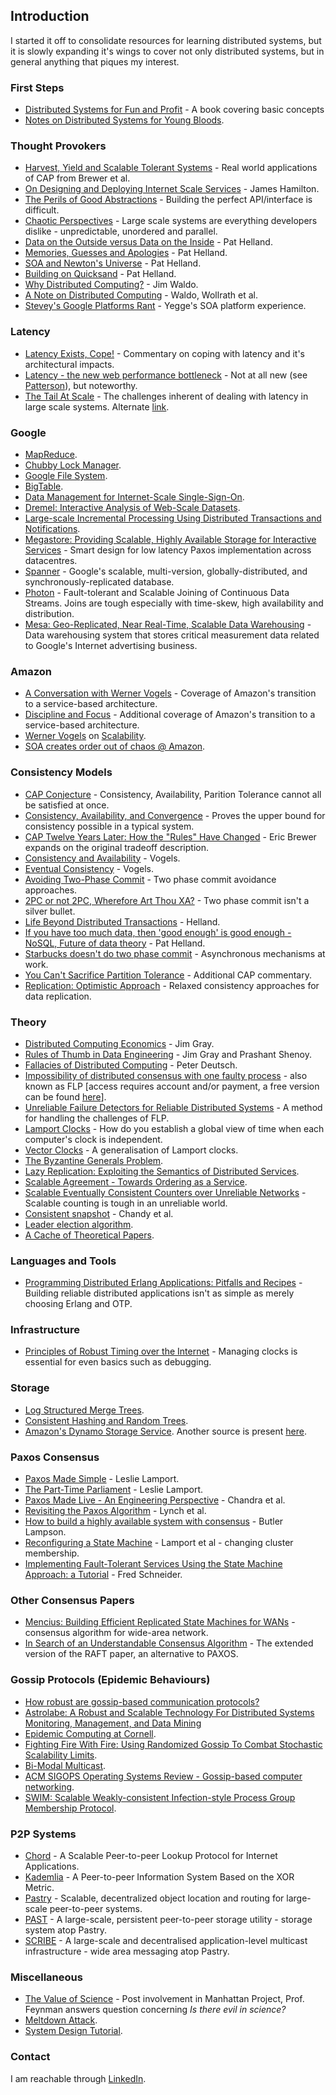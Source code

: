 ## Introduction

I started it off to consolidate resources for learning distributed systems, but it is slowly expanding it's wings to cover not only distributed systems, but in general anything that piques my interest.

### First Steps
* [Distributed Systems for Fun and Profit](http://book.mixu.net/distsys/) - A book covering basic concepts
* [Notes on Distributed Systems for Young Bloods](https://www.somethingsimilar.com/2013/01/14/notes-on-distributed-systems-for-young-bloods/).

### Thought Provokers
* [Harvest, Yield and Scalable Tolerant Systems](http://citeseerx.ist.psu.edu/viewdoc/summary?doi=10.1.1.33.411) - Real world applications of CAP from Brewer et al.
* [On Designing and Deploying Internet Scale Services](https://mvdirona.com/jrh/talksAndPapers/JamesRH_Lisa.pdf) - James Hamilton.
* [The Perils of Good Abstractions](http://www.addsimplicity.com/adding_simplicity_an_engi/2006/12/the_perils_of_g.html) - Building the perfect API/interface is difficult.
* [Chaotic Perspectives](http://www.addsimplicity.com/adding_simplicity_an_engi/2007/05/chaotic_perspec.html) - Large scale systems are everything developers dislike - unpredictable, unordered and parallel.
* [Data on the Outside versus Data on the Inside](http://cidrdb.org/cidr2005/papers/P12.pdf) - Pat Helland.
* [Memories, Guesses and Apologies](https://blogs.msdn.microsoft.com/pathelland/2007/05/15/memories-guesses-and-apologies/) - Pat Helland.
* [SOA and Newton's Universe](https://blogs.msdn.microsoft.com/pathelland/2007/05/20/soa-and-newtons-universe/) - Pat Helland.
* [Building on Quicksand](https://arxiv.org/abs/0909.1788) - Pat Helland.
* [Why Distributed Computing?](https://www.artima.com/weblogs/viewpost.jsp?thread=4247) - Jim Waldo.
* [A Note on Distributed Computing](http://citeseerx.ist.psu.edu/viewdoc/summary?doi=10.1.1.41.7628) - Waldo, Wollrath et al.
* [Stevey's Google Platforms Rant](https://plus.google.com/+RipRowan/posts/eVeouesvaVX) - Yegge's SOA platform experience.

### Latency
* [Latency Exists, Cope!](http://www.addsimplicity.com/adding_simplicity_an_engi/2007/02/latency_exists_.html) - Commentary on coping with latency and it's architectural impacts.
* [Latency - the new web performance bottleneck](https://www.igvita.com/2012/07/19/latency-the-new-web-performance-bottleneck/) - Not at all new (see [Patterson](http://dl.acm.org/citation.cfm?id=1022596)), but noteworthy.
* [The Tail At Scale](https://research.google.com/pubs/pub40801.html) - The challenges inherent of dealing with latency in large scale systems. Alternate [link](https://www2.cs.duke.edu/courses/cps296.4/fall13/838-CloudPapers/dean_longtail.pdf).

### Google
* [MapReduce](https://research.google.com/archive/mapreduce.html).
* [Chubby Lock Manager](https://research.google.com/archive/chubby.html).
* [Google File System](https://research.google.com/archive/gfs.html).
* [BigTable](https://research.google.com/archive/bigtable.html).
* [Data Management for Internet-Scale Single-Sign-On](https://www.usenix.org/legacy/event/worlds06/tech/prelim_papers/perl/perl.pdf).
* [Dremel: Interactive Analysis of Web-Scale Datasets](https://research.google.com/pubs/pub36632.html).
* [Large-scale Incremental Processing Using Distributed Transactions and Notifications](https://research.google.com/pubs/pub36726.html).
* [Megastore: Providing Scalable, Highly Available Storage for Interactive Services](http://cidrdb.org/cidr2011/Papers/CIDR11_Paper32.pdf) - Smart design for low latency Paxos implementation across datacentres.
* [Spanner](https://research.google.com/archive/spanner.html) - Google's scalable, multi-version, globally-distributed, and synchronously-replicated database.
* [Photon](https://research.google.com/pubs/pub41318.html) - Fault-tolerant and Scalable Joining of Continuous Data Streams. Joins are tough especially with time-skew, high availability and distribution.
* [Mesa: Geo-Replicated, Near Real-Time, Scalable Data Warehousing](https://research.google.com/pubs/pub42851.html) - Data warehousing system that stores critical measurement data related to Google's Internet advertising business.

### Amazon
* [A Conversation with Werner Vogels](https://queue.acm.org/detail.cfm?id=1142065) - Coverage of Amazon's transition to a service-based architecture.
* [Discipline and Focus](https://queue.acm.org/detail.cfm?id=1388773) - Additional coverage of Amazon's transition to a service-based architecture.
* [Werner Vogels](https://www.allthingsdistributed.com/) on [Scalability](http://web.archive.org/web/20130729204944id_/http://itc.conversationsnetwork.org/shows/detail1634.html).
* [SOA creates order out of chaos @ Amazon](https://searchmicroservices.techtarget.com/news/1195702/SOA-creates-order-out-of-chaos-Amazon).

### Consistency Models
* [CAP Conjecture](https://www.glassbeam.com/sites/all/themes/glassbeam/images/blog/10.1.1.67.6951.pdf) - Consistency, Availability, Parition Tolerance cannot all be satisfied at once.
* [Consistency, Availability, and Convergence](http://www.cs.utexas.edu/users/dahlin/papers/cac-tr.pdf) - Proves the upper bound for consistency possible in a typical system.
* [CAP Twelve Years Later: How the "Rules" Have Changed](https://www.infoq.com/articles/cap-twelve-years-later-how-the-rules-have-changed) - Eric Brewer expands on the original tradeoff description.
* [Consistency and Availability](https://www.infoq.com/news/2008/01/consistency-vs-availability) - Vogels.
* [Eventual Consistency](https://www.allthingsdistributed.com/2007/12/eventually_consistent.html) - Vogels.
* [Avoiding Two-Phase Commit](http://www.addsimplicity.com/adding_simplicity_an_engi/2006/12/avoiding_two_ph.html) - Two phase commit avoidance approaches.
* [2PC or not 2PC, Wherefore Art Thou XA?](http://www.addsimplicity.com/adding_simplicity_an_engi/2006/12/2pc_or_not_2pc_.html) - Two phase commit isn't a silver bullet.
* [Life Beyond Distributed Transactions](http://adrianmarriott.net/logosroot/papers/LifeBeyondTxns.pdf) - Helland.
* [If you have too much data, then 'good enough' is good enough - NoSQL, Future of data theory](https://queue.acm.org/detail.cfm?id=1988603) - Pat Helland.
* [Starbucks doesn't do two phase commit](http://www.enterpriseintegrationpatterns.com/docs/IEEE_Software_Design_2PC.pdf) - Asynchronous mechanisms at work.
* [You Can't Sacrifice Partition Tolerance](https://codahale.com/you-cant-sacrifice-partition-tolerance/) - Additional CAP commentary.
* [Replication: Optimistic Approach](http://www.hpl.hp.com/techreports/2002/HPL-2002-33.pdf) - Relaxed consistency approaches for data replication.

### Theory
* [Distributed Computing Economics](https://arxiv.org/pdf/cs/0403019.pdf) - Jim Gray.
* [Rules of Thumb in Data Engineering](https://www.microsoft.com/en-us/research/publication/rules-of-thumb-in-data-engineering/?from=http%3A%2F%2Fresearch.microsoft.com%2Fpubs%2F68636%2Fms_tr_99_100_rules_of_thumb_in_data_engineering.pdf) - Jim Gray and Prashant Shenoy.
* [Fallacies of Distributed Computing](https://www.computing.dcu.ie/~ray/teaching/CA485/notes/fallacies.pdf) - Peter Deutsch.
* [Impossibility of distributed consensus with one faulty process](https://dl.acm.org/citation.cfm?doid=3149.214121) - also known as FLP [access requires account and/or payment, a free version can be found [here](http://groups.csail.mit.edu/tds/papers/Lynch/jacm85.pdf)].
* [Unreliable Failure Detectors for Reliable Distributed Systems](https://www.cs.utexas.edu/~lorenzo/corsi/cs380d/papers/p225-chandra.pdf) - A method for handling the challenges of FLP.
* [Lamport Clocks](http://lamport.azurewebsites.net/pubs/time-clocks.pdf) - How do you establish a global view of time when each computer's clock is independent.
* [Vector Clocks](http://zoo.cs.yale.edu/classes/cs426/2012/lab/bib/fidge88timestamps.pdf) - A generalisation of Lamport clocks.
* [The Byzantine Generals Problem](http://lamport.azurewebsites.net/pubs/byz.pdf).
* [Lazy Replication: Exploiting the Semantics of Distributed Services](http://citeseerx.ist.psu.edu/viewdoc/summary?doi=10.1.1.17.469).
* [Scalable Agreement - Towards Ordering as a Service](https://www.usenix.org/legacy/event/hotdep10/tech/full_papers/Kapritsos.pdf).
* [Scalable Eventually Consistent Counters over Unreliable Networks](https://arxiv.org/pdf/1307.3207v1.pdf) - Scalable counting is tough in an unreliable world.
* [Consistent snapshot](https://www.microsoft.com/en-us/research/publication/distributed-snapshots-determining-global-states-distributed-system/?from=http%3A%2F%2Fresearch.microsoft.com%2Fen-us%2Fum%2Fpeople%2Flamport%2Fpubs%2Fchandy.pdf) - Chandy et al.
* [Leader election algorithm](http://web.info.uvt.ro/~petcu/distrib/SD12.pdf).
* [A Cache of Theoretical Papers](https://github.com/papers-we-love/papers-we-love/tree/master/distributed_systems).

### Languages and Tools
* [Programming Distributed Erlang Applications: Pitfalls and Recipes](http://citeseerx.ist.psu.edu/viewdoc/download?doi=10.1.1.137.9417&rep=rep1&type=pdf) - Building reliable distributed applications isn't as simple as merely choosing Erlang and OTP.

### Infrastructure
* [Principles of Robust Timing over the Internet](https://queue.acm.org/detail.cfm?id=1773943) - Managing clocks is essential for even basics such as debugging.

### Storage
* [Log Structured Merge Trees](http://www.benstopford.com/2015/02/14/log-structured-merge-trees/).
* [Consistent Hashing and Random Trees](https://www.akamai.com/us/en/multimedia/documents/technical-publication/consistent-hashing-and-random-trees-distributed-caching-protocols-for-relieving-hot-spots-on-the-world-wide-web-technical-publication.pdf).
* [Amazon's Dynamo Storage Service](https://www.allthingsdistributed.com/2007/10/amazons_dynamo.html). Another source is present [here](https://www.allthingsdistributed.com/files/amazon-dynamo-sosp2007.pdf).

### Paxos Consensus
* [Paxos Made Simple](http://lamport.azurewebsites.net/pubs/paxos-simple.pdf) - Leslie Lamport.
* [The Part-Time Parliament](http://lamport.azurewebsites.net/pubs/lamport-paxos.pdf) - Leslie Lamport.
* [Paxos Made Live - An Engineering Perspective](http://static.googleusercontent.com/media/research.google.com/en/us/archive/paxos_made_live.pdf) - Chandra et al.
* [Revisiting the Paxos Algorithm](http://groups.csail.mit.edu/tds/paxos.html) - Lynch et al.
* [How to build a highly available system with consensus](https://www.microsoft.com/en-us/research/publication/how-to-build-a-highly-available-system-using-consensus/) - Butler Lampson.
* [Reconfiguring a State Machine](https://www.microsoft.com/en-us/research/publication/reconfiguring-a-state-machine/?from=http%3A%2F%2Fresearch.microsoft.com%2Fen-us%2Fum%2Fpeople%2Flamport%2Fpubs%2Freconfiguration-tutorial.pdf) - Lamport et al - changing cluster membership.
* [Implementing Fault-Tolerant Services Using the State Machine Approach: a Tutorial](https://www.cs.cornell.edu/fbs/publications/smsurvey.pdf) - Fred Schneider.

### Other Consensus Papers
* [Mencius: Building Efficient Replicated State Machines for WANs](https://www.usenix.org/legacy/event/osdi08/tech/full_papers/mao/mao_html/) - consensus algorithm for wide-area network.
* [In Search of an Understandable Consensus Algorithm](https://raft.github.io/raft.pdf) - The extended version of the RAFT paper, an alternative to PAXOS.

### Gossip Protocols (Epidemic Behaviours)
* [How robust are gossip-based communication protocols?](https://infoscience.epfl.ch//record/109302?ln=en)
* [Astrolabe: A Robust and Scalable Technology For Distributed Systems Monitoring, Management, and Data Mining](http://www.cs.cornell.edu/home/rvr/papers/astrolabe.pdf)
* [Epidemic Computing at Cornell](https://www.allthingsdistributed.com/historical/archives/000456.html).
* [Fighting Fire With Fire: Using Randomized Gossip To Combat Stochastic Scalability Limits](https://www.cs.cornell.edu/home/rvr/papers/FightingFire.pdf).
* [Bi-Modal Multicast](https://www.cs.cornell.edu/courses/cs614/2003sp/papers/BHO99.pdf).
* [ACM SIGOPS Operating Systems Review - Gossip-based computer networking](https://dl.acm.org/citation.cfm?id=1317379&picked=prox).
* [SWIM: Scalable Weakly-consistent Infection-style Process Group Membership Protocol](http://www.cs.cornell.edu/projects/quicksilver/public_pdfs/SWIM.pdf).

### P2P Systems
* [Chord](http://nms.csail.mit.edu/papers/chord.pdf) - A Scalable Peer-to-peer Lookup Protocol for Internet Applications.
* [Kademlia](https://pdos.csail.mit.edu/~petar/papers/maymounkov-kademlia-lncs.pdf) - A Peer-to-peer Information System Based on the XOR Metric.
* [Pastry](http://rowstron.azurewebsites.net/PAST/pastry.pdf) - Scalable, decentralized object location and routing for large-scale peer-to-peer systems.
* [PAST](https://people.mpi-sws.org/~druschel/publications/PAST-hotos.pdf) - A large-scale, persistent peer-to-peer storage utility - storage system atop Pastry.
* [SCRIBE](https://people.mpi-sws.org/~druschel/publications/Scribe-jsac.pdf) - A large-scale and decentralised application-level multicast infrastructure - wide area messaging atop Pastry.

### Miscellaneous 
* [The Value of Science](http://www.faculty.umassd.edu/j.wang/feynman.pdf) - Post involvement in Manhattan Project, Prof. Feynman answers question concerning _Is there evil in science?_
* [Meltdown Attack](https://meltdownattack.com/).
* [System Design Tutorial](https://www.hiredintech.com/system-design/sample-architectures/).

### Contact

I am reachable through [LinkedIn](https://www.linkedin.com/in/arnab008/).
